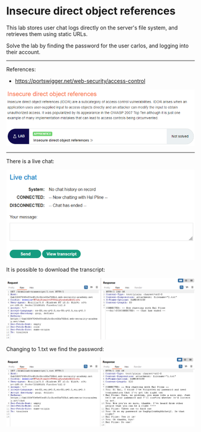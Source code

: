 
# Insecure direct object references

This lab stores user chat logs directly on the server's file system, and retrieves them using static URLs.

Solve the lab by finding the password for the user carlos, and logging into their account.

---------------------------------------------

References: 

- https://portswigger.net/web-security/access-control



![img](images/Insecure%20direct%20object%20references/1.png)

---------------------------------------------

There is a live chat:



![img](images/Insecure%20direct%20object%20references/2.png)


It is possible to download the transcript:



![img](images/Insecure%20direct%20object%20references/3.png)


Changing to 1.txt we find the password:



![img](images/Insecure%20direct%20object%20references/4.png)